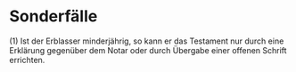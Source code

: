 # Sonderfälle

(1) Ist der Erblasser minderjährig, so kann er das Testament nur durch eine Erklärung gegenüber dem Notar oder durch Übergabe einer offenen Schrift errichten.